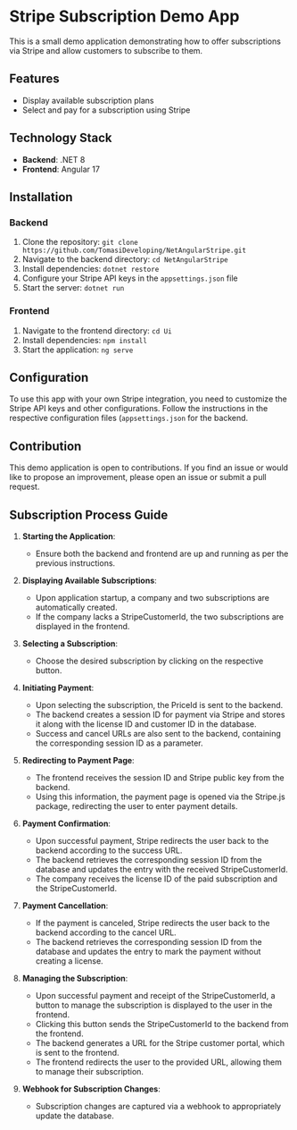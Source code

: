 # Stripe Subscription Demo App

This is a small demo application demonstrating how to offer subscriptions via Stripe and allow customers to subscribe to them.

## Features

- Display available subscription plans
- Select and pay for a subscription using Stripe

## Technology Stack

- **Backend**: .NET 8
- **Frontend**: Angular 17

## Installation

### Backend

1. Clone the repository: `git clone https://github.com/TomasiDeveloping/NetAngularStripe.git`
2. Navigate to the backend directory: `cd NetAngularStripe`
3. Install dependencies: `dotnet restore`
4. Configure your Stripe API keys in the `appsettings.json` file
5. Start the server: `dotnet run`

### Frontend

1. Navigate to the frontend directory: `cd Ui`
2. Install dependencies: `npm install`
3. Start the application: `ng serve`

## Configuration

To use this app with your own Stripe integration, you need to customize the Stripe API keys and other configurations. Follow the instructions in the respective configuration files (`appsettings.json` for the backend.

## Contribution

This demo application is open to contributions. If you find an issue or would like to propose an improvement, please open an issue or submit a pull request.

## Subscription Process Guide

1. **Starting the Application**:
   - Ensure both the backend and frontend are up and running as per the previous instructions.

2. **Displaying Available Subscriptions**:
   - Upon application startup, a company and two subscriptions are automatically created.
   - If the company lacks a StripeCustomerId, the two subscriptions are displayed in the frontend.

3. **Selecting a Subscription**:
   - Choose the desired subscription by clicking on the respective button.

4. **Initiating Payment**:
   - Upon selecting the subscription, the PriceId is sent to the backend.
   - The backend creates a session ID for payment via Stripe and stores it along with the license ID and customer ID in the database.
   - Success and cancel URLs are also sent to the backend, containing the corresponding session ID as a parameter.

5. **Redirecting to Payment Page**:
   - The frontend receives the session ID and Stripe public key from the backend.
   - Using this information, the payment page is opened via the Stripe.js package, redirecting the user to enter payment details.

6. **Payment Confirmation**:
   - Upon successful payment, Stripe redirects the user back to the backend according to the success URL.
   - The backend retrieves the corresponding session ID from the database and updates the entry with the received StripeCustomerId.
   - The company receives the license ID of the paid subscription and the StripeCustomerId.

7. **Payment Cancellation**:
   - If the payment is canceled, Stripe redirects the user back to the backend according to the cancel URL.
   - The backend retrieves the corresponding session ID from the database and updates the entry to mark the payment without creating a license.

8. **Managing the Subscription**:
   - Upon successful payment and receipt of the StripeCustomerId, a button to manage the subscription is displayed to the user in the frontend.
   - Clicking this button sends the StripeCustomerId to the backend from the frontend.
   - The backend generates a URL for the Stripe customer portal, which is sent to the frontend.
   - The frontend redirects the user to the provided URL, allowing them to manage their subscription.

9. **Webhook for Subscription Changes**:
   - Subscription changes are captured via a webhook to appropriately update the database.


